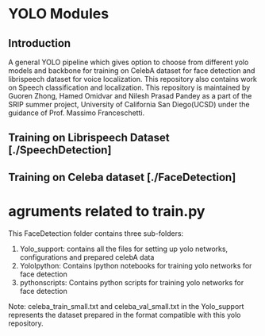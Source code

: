 # YOLO Modules

## Introduction

A general YOLO pipeline which gives option to choose from different yolo models and backbone for training on CelebA dataset for face detection and librispeech dataset for voice localization. This repository also contains work on Speech classification and localization. This repository is maintained by Guoren Zhong, Hamed Omidvar and Nilesh Prasad Pandey as a part of the SRIP summer project, University of California San Diego(UCSD) under the guidance of Prof. Massimo Franceschetti.

## Training on Librispeech Dataset [./SpeechDetection]


## Training on Celeba dataset [./FaceDetection]
# agruments related to train.py

This FaceDetection folder contains three sub-folders:
1. Yolo_support: contains all the files for setting up yolo networks, configurations and prepared celebA data
2. YoloIpython: Contains Ipython notebooks for training yolo networks for face detection
3. pythonscripts: Contains python scripts for training yolo networks for face detection

Note: celeba_train_small.txt and celeba_val_small.txt in the Yolo_support represents the dataset prepared in the format compatible with this yolo repository.

